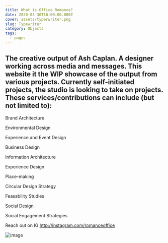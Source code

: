 ```yaml
---
title: What is Office Romance?
date: 2020-03-30T16:00:00.000Z
cover: assets/typerwriter.png
slug: Typewriter
category: Objects
tags:
  - pages
---
```

## The creative output of Ash Caplan. A designer working across media and messages. This website it the WIP showcase of the output from various projects. Currently self-initiated projects, the studio is looking to take on projects. These services/contributions can include (but not limited to):

Brand Architecture

Environmental Design

Experience and Event Design

Business Design

Information Architecture

Experience Design

Place-making

Circular Design Strategy

Feasability Studies

Social Design

Social Engagement Strategies

Reach out on IG http://instagram.com/romanceoffice

![image](assets/typerwriter.png)
